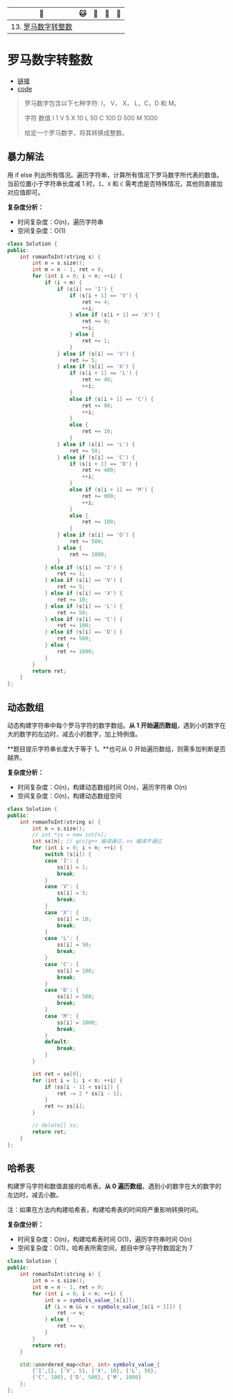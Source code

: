 | :tiger:                               | :cat: | :dog: | :dragon: | :snake: |
| ------------------------------------- | ----- | ----- | -------- | ------- |
| 13. [罗马数字转整数](#罗马数字转整数) |       |       |          |         |



# 罗马数字转整数

- [链接](https://leetcode-cn.com/problems/roman-to-integer/)
- [code](../cc/str/str.cpp#L39-L218)

> 罗马数字包含以下七种字符: I， V， X， L，C，D 和 M。
>
> 字符          数值
> I             1
> V             5
> X             10
> L             50
> C             100
> D             500
> M             1000
>
> 给定一个罗马数字，将其转换成整数。

## 暴力解法

用 if else 列出所有情况。遍历字符串，计算所有情况下罗马数字所代表的数值。当前位置小于字符串长度减 1 时，`I`、`X` 和 `C` 需考虑是否特殊情况，其他则直接加对应值即可。

**复杂度分析：**

- 时间复杂度：O(n)，遍历字符串
- 空间复杂度：O(1)

```c++
class Solution {
public:
    int romanToInt(string s) {
        int n = s.size();
        int m = n - 1, ret = 0;
        for (int i = 0; i < n; ++i) {
            if (i < m) {
                if (s[i] == 'I') {
                    if (s[i + 1] == 'V') {
                        ret += 4;
                        ++i;
                    } else if (s[i + 1] == 'X') {
                        ret += 9;
                        ++i;
                    } else {
                        ret += 1;
                    }
                } else if (s[i] == 'V') {
                    ret += 5;
                } else if (s[i] == 'X') {
                    if (s[i + 1] == 'L') {
                        ret += 40;
                        ++i;
                    }
                    else if (s[i + 1] == 'C') {
                        ret += 90;
                        ++i;
                    }
                    else {
                        ret += 10;
                    }
                } else if (s[i] == 'L') {
                    ret += 50;
                } else if (s[i] == 'C') {
                    if (s[i + 1] == 'D') {
                        ret += 400;
                        ++i;
                    }
                    else if (s[i + 1] == 'M') {
                        ret += 900;
                        ++i;
                    }
                    else {
                        ret += 100;
                    }
                } else if (s[i] == 'D') {
                    ret += 500;
                } else {
                    ret += 1000;
                }
            } else if (s[i] == 'I') {
                ret += 1;
            } else if (s[i] == 'V') {
                ret += 5;
            } else if (s[i] == 'X') {
                ret += 10;
            } else if (s[i] == 'L') {
                ret += 50;
            } else if (s[i] == 'C') {
                ret += 100;
            } else if (s[i] == 'D') {
                ret += 500;
            } else {
                ret += 1000;
            }
        }
        return ret;
    }
};
```

## 动态数组

动态构建字符串中每个罗马字符的数字数组。**从 1 开始遍历数组**，遇到小的数字在大的数字的左边时，减去小的数字，加上特例值。

**题目提示字符串长度大于等于 1。**也可从 0 开始遍历数组，则需多加判断是否越界。

**复杂度分析：**

- 时间复杂度：O(n)，构建动态数组时间 O(n)，遍历字符串 O(n)
- 空间复杂度：O(n)，构建动态数组空间

```c++
class Solution {
public:
    int romanToInt(string s) {
        int n = s.size();
        // int *ss = new int[n];
        int ss[n]; // gcc/g++ 编译通过，vs 编译不通过
        for (int i = 0; i < n; ++i) {
            switch (s[i]) {
            case 'I': {
                ss[i] = 1; 
                break;
            }
            case 'V': {
                ss[i] = 5;
                break;
            }
            case 'X': {
                ss[i] = 10;
                break;
            }
            case 'L': {
                ss[i] = 50;
                break;
            }
            case 'C': {
                ss[i] = 100;
                break;
            }
            case 'D': {
                ss[i] = 500;
                break;
            }
            case 'M': {
                ss[i] = 1000;
                break;
            }
            default:
                break;
            }
        }

        int ret = ss[0];
        for (int i = 1; i < n; ++i) {
            if (ss[i - 1] < ss[i]) {
                ret -= 2 * ss[i - 1];
            } 
            ret += ss[i];
        }

        // delete[] ss;
        return ret;
    }
};
```

## 哈希表

构建罗马字符和数值直接的哈希表。**从 0 遍历数组**，遇到小的数字在大的数字的左边时，减去小数。

注：如果在方法内构建哈希表，构建哈希表的时间将严重影响转换时间。

**复杂度分析：**

- 时间复杂度：O(n)，构建哈希表时间 O(1)，遍历字符串时间 O(n)
- 空间复杂度：O(1)，哈希表所需空间，题目中罗马字符数固定为 7

```c++
class Solution {
public:
    int romanToInt(string s) {
        int n = s.size();
        int m = n - 1, ret = 0;
        for (int i = 0; i < n; ++i) {
            int v = symbols_value_[s[i]];
            if (i < m && v < symbols_value_[s[i + 1]]) {
                ret -= v;
            } else {
                ret += v;
            }
        }
        return ret;
    }

    std::unordered_map<char, int> symbols_value_{
        {'I',1}, {'V', 5}, {'X', 10}, {'L', 50}, 
        {'C', 100}, {'D', 500}, {'M', 1000}
    };
};
```


